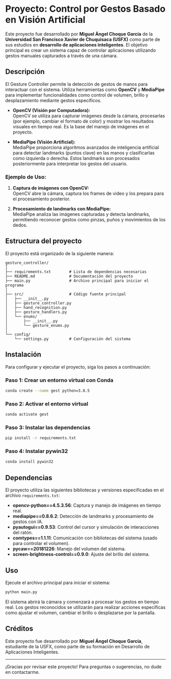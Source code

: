 # Proyecto: Control por Gestos Basado en Visión Artificial

Este proyecto fue desarrollado por **Miguel Ángel Choque García** de la **Universidad San Francisco Xavier de Chuquisaca (USFX)** como parte de sus estudios en **desarrollo de aplicaciones inteligentes**. El objetivo principal es crear un sistema capaz de controlar aplicaciones utilizando gestos manuales capturados a través de una cámara.

## Descripción

El Gesture Controller permite la detección de gestos de manos para interactuar con el sistema. Utiliza herramientas como **OpenCV** y **MediaPipe** para implementar funcionalidades como control de volumen, brillo y desplazamiento mediante gestos específicos.

- **OpenCV (Visión por Computadora):**  
  OpenCV se utiliza para capturar imágenes desde la cámara, procesarlas (por ejemplo, cambiar el formato de color) y mostrar los resultados visuales en tiempo real. Es la base del manejo de imágenes en el proyecto.

- **MediaPipe (Visión Artificial):**  
  MediaPipe proporciona algoritmos avanzados de inteligencia artificial para detectar landmarks (puntos clave) en las manos y clasificarlas como izquierda o derecha. Estos landmarks son procesados posteriormente para interpretar los gestos del usuario.

### Ejemplo de Uso:
1. **Captura de imágenes con OpenCV:**  
   OpenCV abre la cámara, captura los frames de video y los prepara para el procesamiento posterior.

2. **Procesamiento de landmarks con MediaPipe:**  
   MediaPipe analiza las imágenes capturadas y detecta landmarks, permitiendo reconocer gestos como pinzas, puños y movimientos de los dedos.

## Estructura del proyecto

El proyecto está organizado de la siguiente manera:

```
gesture_controller/
│
├── requirements.txt        # Lista de dependencias necesarias
├── README.md               # Documentación del proyecto
├── main.py                 # Archivo principal para iniciar el programa
│
├── src/                    # Código fuente principal
│   ├── __init__.py
│   ├── gesture_controller.py
│   ├── hand_recognition.py
│   ├── gesture_handlers.py
│   └── enums/
│       ├── __init__.py
│       └── gesture_enums.py
│
└── config/
    └── settings.py         # Configuración del sistema
```

## Instalación

Para configurar y ejecutar el proyecto, siga los pasos a continuación:

### Paso 1: Crear un entorno virtual con Conda
```bash
conda create --name gest python=3.8.5
```

### Paso 2: Activar el entorno virtual
```bash
conda activate gest
```

### Paso 3: Instalar las dependencias
```bash
pip install -r requirements.txt
```

### Paso 4: Instalar pywin32
```bash
conda install pywin32
```

## Dependencias

El proyecto utiliza las siguientes bibliotecas y versiones especificadas en el archivo `requirements.txt`:

- **opencv-python==4.5.3.56**: Captura y manejo de imágenes en tiempo real.
- **mediapipe==0.8.6.2**: Detección de landmarks y procesamiento de gestos con IA.
- **pyautogui==0.9.53**: Control del cursor y simulación de interacciones del ratón.
- **comtypes==1.1.11**: Comunicación con bibliotecas del sistema (usado para controlar el volumen).
- **pycaw==20181226**: Manejo del volumen del sistema.
- **screen-brightness-control==0.9.0**: Ajuste del brillo del sistema.

## Uso

Ejecute el archivo principal para iniciar el sistema:

```bash
python main.py
```

El sistema abrirá la cámara y comenzará a procesar los gestos en tiempo real. Los gestos reconocidos se utilizarán para realizar acciones específicas como ajustar el volumen, cambiar el brillo o desplazarse por la pantalla.

## Créditos

Este proyecto fue desarrollado por **Miguel Ángel Choque García**, estudiante de la USFX, como parte de su formación en Desarrollo de Aplicaciones Inteligentes.

---

¡Gracias por revisar este proyecto! Para preguntas o sugerencias, no dude en contactarme.

